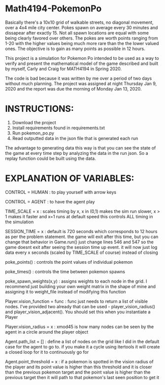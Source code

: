 # Math4194-PokemonPo


Basically there's a 10x10 grid of walkable streets, no diagonal movement, over a 4x4 mile city center. Pokes spawn on average
every 30 minutes and dissapear after exactly 15. Not all spawn locations are equal with some being clearly favored over others.
The pokes are worth points ranging from 1-20 with the higher values being much more rare than the the lower valued ones. 
The objective is to gain as many points as possible in 12 hours.

This project is a simulation for Pokemon Po intended to be used as a way to verify and present the mathematical model of the game
described and built by myself, Carly and Craig for MATH4194 in Spring 2020.

The code is bad because it was written by me over a period of two days without much planning. 
The project was assigned at night Thursday Jan 9, 2020 and the report was due the morning of Monday Jan 13, 2020.

# INSTRUCTIONS:


1) Download the project
2) Install requirements found in requirements.txt
3) Run pokemon_po.py
4) Read outputted data in the json file that is generated each run

The advantage to generating data this way is that you can see the state of the game at every time step by analyzing the data in the run json. So a replay function could be built using the data.


# EXPLANATION OF VARIABLES:


CONTROL = HUMAN : to play yourself with arrow keys

CONTROL = AGENT : to have the agent play


TIME_SCALE = x : scales timing by x, x in (0,1) makes the sim run slower, x > 1 makes it faster and x=1 runs at default speed
this controls ALL timing in the simulation

SESSION_TIME = x : default is 720 seconds which corresponds to 12 hours as per the problem statement. the game will exit after this time, but you can change that behavior in Game.run() just change lines 546 and 547 so the game doesnt exit after seeing the session time up event. it will now just log data every x seconds (scaled by TIME_SCALE of course) instead of closing


poke_points() : controls the point values of individual pokemon

poke_times() : controls the time between pokemon spawns

poke_spawn_weights(x,y) : assigns weights to each node in the grid. I recommend just building your own weight matrix in the shape of mine and assigning it to weight_file instead of modifying this function


Player.vision_function = func : func just needs to return a list of visible nodes. I've provided two already that can be used - player_vision_radius() and player_vision_adjacent(). You should set this when you instantiate a Player

Player.vision_radius = x : xmod45 is how many nodes can be seen by the agent in a circle around the player object


Agent.path_list = [] : define a list of nodes on the grid like I did in the default case for the agent to go to. if you make it a cycle using itertools it will create a closed loop for it to continuously go for

Agent.point_threshold = x : if a pokemon is spotted in the vision radius of the player and its point value is higher than this threshold and it is closer than the previous pokemon target and the point value is higher than the previous target then it will path to that pokemon's last seen position to get it


